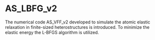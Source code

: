 # AS_LBFG_v2
The numerical code AS_VFF_v2 developed to simulate the atomic elastic relaxation in finite-sized heterostructures is introduced. To minimize the elastic energy the L-BFGS algorithm is utilized.
